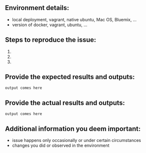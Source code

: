 <!--
We use the issue tracker for bugs and feature requests. For general questions and discussion please use http://slack.openwhisk.org/ or https://openwhisk.apache.org/contact.html instead.

Do NOT share passwords, credentials or other confidential information.

Before creating a new issue, please check if there is one already open that
fits the defect you are reporting.
If you open an issue and realize later it is a duplicate of a pre-existing
open issue, please close yours and add a comment to the other.

Issues can be created for either defects or enhancement requests. If you are a committer than please add the labels "bug" or "feature". If you are not a committer please make clear in the comments which one it is, so that committers can add these labels later.

If you are reporting a defect, please edit the issue description to include the
information shown below.

If you are reporting an enhancement request, please include information on what you are trying to achieve and why that enhancement would help you.

For more information about reporting issues, see
https://github.com/apache/incubator-openwhisk/blob/master/CONTRIBUTING.md#raising-issues

Use the commands below to provide key information from your environment:
You do not have to include this information if this is a feature request.
-->

## Environment details:

* local deployment, vagrant, native ubuntu, Mac OS, Bluemix, ...   
* version of docker, vagrant, ubuntu, ...

## Steps to reproduce the issue:

1.   
2.   
3.   


## Provide the expected results and outputs:

```
output comes here
```


## Provide the actual results and outputs:

```
output comes here
```

## Additional information you deem important:
* issue happens only occasionally or under certain circumstances   
* changes you did or observed in the environment
